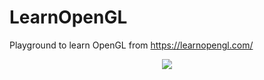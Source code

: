 # LearnOpenGL

Playground to learn OpenGL from https://learnopengl.com/

<div align='center'>
  <img src='examples/demo.gif' />
</div>
